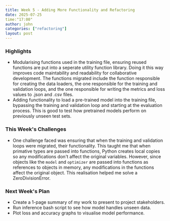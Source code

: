 ```yaml
---
title: Week 5 - Adding More Functionality and Refactoring
date: 2025-07-25
time:"17:00"
author: john
categories: ["refactoring"]
layout: post
---
```


### Highlights

- Modularising functions used in the training file, ensuring reused functions are put into a seperate utility function library. Doing it this way improves code maintability and readability for collaborative development. The functions migrated include the function responsible for creating the data loaders, the one responsible for the training and validation loops, and the one responsible for writing the metrics and loss values to .json and .csv files.
- Adding functionality to load a pre-trained model into the training file, bypassing the training and validation loop and starting at the evaluation process. This is good to test how pretrained models perform on previously unseen test sets.

### This Week's Challenges

- One challenge faced was ensuring that when the training and validation loops were migrated, their functionality. This taught me that when primative types are passed into functions, Python creates local copies so any modifications don't affect the original variables. However, since objects like the `model` and `optimizer` are passed into functions as references to objects in memory, any modifications in the functions affect the original object. This realisation helped me solve a ZeroDivisionError. 

### Next Week's Plan

- Create a 1-page summary of my work to present to project stakeholders.
- Run inference bash script to see how model handles unseen data.
- Plot loss and accuracy graphs to visualise model performance.
